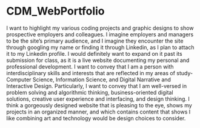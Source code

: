 # CDM_WebPortfolio
I want to highlight my various coding projects and graphic designs to show prospective employers and colleagues. I imagine employers and managers to be the site’s primary audience, and I imagine they encounter the site through googling my name or finding it through Linkedin, as I plan to attach it to my Linkedin profile. I would definitely want to expand on it past its submission for class, as it is a live website documenting my personal and professional development. I want to convey that I am a person with interdisciplinary skills and interests that are reflected in my areas of study- Computer Science, Information Science, and Digital Narrative and Interactive Design. Particularly, I want to convey that I am well-versed in problem solving and algorithmic thinking, business-oriented digital solutions, creative user experience and interfacing, and design thinking. I think a gorgeously designed website that is pleasing to the eye, shows my projects in an organized manner, and which contains content that shows I like combining art and technology would be design choices to consider.
